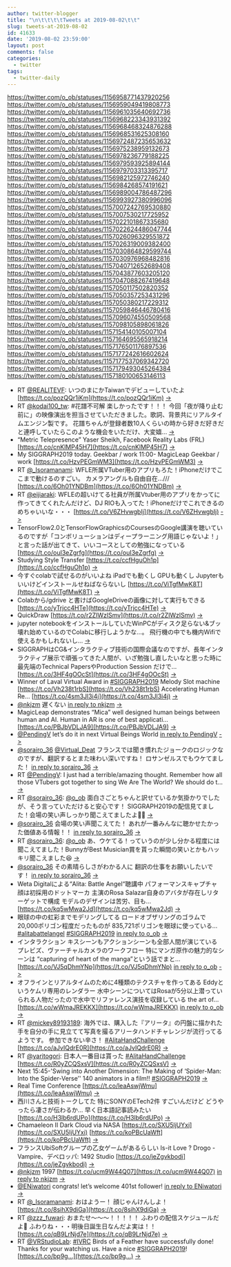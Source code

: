 ```yaml
---
author: twitter-blogger
title: "\n\t\t\t\tTweets at 2019-08-02\t\t"
slug: tweets-at-2019-08-02
id: 41633
date: '2019-08-02 23:59:00'
layout: post
comments: false
categories:
  - twitter
tags:
  - twitter-daily
---
```


https://twitter.com/o_ob/statuses/1156958771437920256 https://twitter.com/o_ob/statuses/1156959049419808773 https://twitter.com/o_ob/statuses/1156961035640692736 https://twitter.com/o_ob/statuses/1156968223343931392 https://twitter.com/o_ob/statuses/1156968468324876288 https://twitter.com/o_ob/statuses/1156968531625308160 https://twitter.com/o_ob/statuses/1156972487235653632 https://twitter.com/o_ob/statuses/1156975238959132673 https://twitter.com/o_ob/statuses/1156978236779188225 https://twitter.com/o_ob/statuses/1156979593925894144 https://twitter.com/o_ob/statuses/1156979703313395717 https://twitter.com/o_ob/statuses/1156982125972746240 https://twitter.com/o_ob/statuses/1156984268574191621 https://twitter.com/o_ob/statuses/1156989004786487296 https://twitter.com/o_ob/statuses/1156993927380996096 https://twitter.com/o_ob/statuses/1157007242769530880 https://twitter.com/o_ob/statuses/1157007530217725952 https://twitter.com/o_ob/statuses/1157022101867335680 https://twitter.com/o_ob/statuses/1157022624486047744 https://twitter.com/o_ob/statuses/1157026096329551872 https://twitter.com/o_ob/statuses/1157026319009382400 https://twitter.com/o_ob/statuses/1157030864829599744 https://twitter.com/o_ob/statuses/1157030976968482816 https://twitter.com/o_ob/statuses/1157040712652689408 https://twitter.com/o_ob/statuses/1157043877603205120 https://twitter.com/o_ob/statuses/1157047088267419648 https://twitter.com/o_ob/statuses/1157050117502820352 https://twitter.com/o_ob/statuses/1157050357253431296 https://twitter.com/o_ob/statuses/1157050380217229312 https://twitter.com/o_ob/statuses/1157059846446780416 https://twitter.com/o_ob/statuses/1157096074550509568 https://twitter.com/o_ob/statuses/1157098105898061826 https://twitter.com/o_ob/statuses/1157154140105007104 https://twitter.com/o_ob/statuses/1157164695565918214 https://twitter.com/o_ob/statuses/1157176501176897536 https://twitter.com/o_ob/statuses/1157177242616602624 https://twitter.com/o_ob/statuses/1157177537069342720 https://twitter.com/o_ob/statuses/1157179493045264384 https://twitter.com/o_ob/statuses/1157180100653146113  

*   RT [@REALITEVF](https://twitter.com/REALITEVF): いつのまにかTaiwanでデビューしていたよ [https://t.co/pozQQr1iKm](https://t.co/pozQQr1iKm) [->](https://twitter.com/o_ob/statuses/1156958771437920256)
*   RT [@kodai100_tw](https://twitter.com/kodai100_tw): #花譜不可解 楽しかったです！！！ 今回「夜が降り止む前に」の映像演出を担当させていただきました。歌詞、背景共にリアルタイムエンジン製です。 花譜ちゃんが登録者数10人くらいの時から好きだ好きだと連呼していたらこのような機会をいただけ、大変嬉… [->](https://twitter.com/o_ob/statuses/1156959049419808773)
*   “Metric Telepresence” Yaser Sheikh, Facebook Reality Labs (FRL) [https://t.co/cnKlMP45H7](https://t.co/cnKlMP45H7) [->](https://twitter.com/o_ob/statuses/1156961035640692736)
*   My SIGGRAPH2019 today. Geekbar / work 11:00- MagicLeap Geekbar / work [https://t.co/HzvPEGmWM3](https://t.co/HzvPEGmWM3) [->](https://twitter.com/o_ob/statuses/1156968223343931392)
*   RT [@_Isoramanami](https://twitter.com/_Isoramanami): WFLE所属VTuber用のアプリもろた！iPhoneだけでここまで動けるのすごい。 カメラアングルも自由自在…/// [https://t.co/6Oh01YNDBm](https://t.co/6Oh01YNDBm) [->](https://twitter.com/o_ob/statuses/1156968468324876288)
*   RT [@eijiaraki](https://twitter.com/eijiaraki): WFLEの超いけてる社員が所属Vtuber用のアプリをかってに作ってきてくれたんだけど、DJ RIOも入ってた！iPhoneだけでこれできるのめちゃいいな・・・ [https://t.co/V6ZHvwgbIj](https://t.co/V6ZHvwgbIj) [->](https://twitter.com/o_ob/statuses/1156968531625308160)
*   TensorFlow2.0とTensorFlowGraphicsのCoursesのGoogle講演を聴いているのですが「コンボリューションはディープラーニング用語じゃないよ！」と言った話が出てきて、いいコースとしての勉強になっている [https://t.co/ouI3eZgrfg](https://t.co/ouI3eZgrfg) [->](https://twitter.com/o_ob/statuses/1156972487235653632)
*   Studying Style Transfer [https://t.co/ccfHguOh1p](https://t.co/ccfHguOh1p) [->](https://twitter.com/o_ob/statuses/1156975238959132673)
*   今すぐcolabで試せるのがいいよね iPadでも動くし GPUも動くし Jupyterもいいけどインストールせねばならないし [https://t.co/ViTgfMwK8T](https://t.co/ViTgfMwK8T) [->](https://twitter.com/o_ob/statuses/1156978236779188225)
*   Colabから/gdrive と書けばGoogleDriveの画像に対して実行もできる [https://t.co/yTrjcc4HTe](https://t.co/yTrjcc4HTe) [->](https://twitter.com/o_ob/statuses/1156979593925894144)
*   QuickDraw [https://t.co/r2ZIWzlSmv](https://t.co/r2ZIWzlSmv) [->](https://twitter.com/o_ob/statuses/1156979703313395717)
*   jupyter notebookをインストールしていたWinPCがディスク足らない&ブッ壊れ始めているのでColabに移行しようかな...。 飛行機の中でも機内Wifiで使えるかもしれないし... [->](https://twitter.com/o_ob/statuses/1156982125972746240)
*   SIGGRAPHはCG&インタラクティブ技術の国際会議なのですが、長年インタラクティブ展示で頑張ってきた人間が、いざ勉強し直したいなと思った時に最先端のTechnical PapersやProduction Session だけで… [https://t.co/3HF4gOOcSt](https://t.co/3HF4gOOcSt) [->](https://twitter.com/o_ob/statuses/1156984268574191621)
*   Winner of Laval Virtual Award in [#SIGGRAPH2019](https://twitter.com/search?q=%23SIGGRAPH2019&src=hash) Melody Slot machine [https://t.co/Vh238t1rbS](https://t.co/Vh238t1rbS) Accelerating Human Re… [https://t.co/4sm3Jl3i4j](https://t.co/4sm3Jl3i4j) [->](https://twitter.com/o_ob/statuses/1156989004786487296)
*   [@nkjzm](https://twitter.com/nkjzm) 遅くない [in reply to nkjzm](https://twitter.com/nkjzm/statuses/1156960094656925696) [->](https://twitter.com/o_ob/statuses/1156993927380996096)
*   MagicLeap demonstrates “Mica” well designed human beings between human and AI. Human in AR is one of best applicati… [https://t.co/PBJbVDLJA9](https://t.co/PBJbVDLJA9) [->](https://twitter.com/o_ob/statuses/1157007242769530880)
*   [@PendingV](https://twitter.com/PendingV) let’s do it in next Virtual Beings World [in reply to PendingV](https://twitter.com/PendingV/statuses/1156996014575931394) [->](https://twitter.com/o_ob/statuses/1157007530217725952)
*   [@sorairo_36](https://twitter.com/sorairo_36) [@Virtual_Deat](https://twitter.com/Virtual_Deat) フランスでは聞き慣れたジョークのロジックなのですが、翻訳するとまた味わい深いですね！ ロサンゼルスでもウケてました！ [in reply to sorairo_36](https://twitter.com/sorairo_36/statuses/1157021517118464000) [->](https://twitter.com/o_ob/statuses/1157022101867335680)
*   RT [@PendingV](https://twitter.com/PendingV): I just had a terrible/amazing thought. Remember how all those VTubers got together to sing We Are The World? We should do t… [->](https://twitter.com/o_ob/statuses/1157022624486047744)
*   RT [@sorairo_36](https://twitter.com/sorairo_36): [@o_ob](https://twitter.com/o_ob) 面白さごとちゃんと訳せているか気掛かりでしたが、そう言っていただけると安心です！ SIGGRAPH2019の配信見てました！会場の笑い声しっかり聞こえてましたよ🤣🤣 [->](https://twitter.com/o_ob/statuses/1157026096329551872)
*   [@sorairo_36](https://twitter.com/sorairo_36) 会場の笑い声聞こえてた！ あれが一番みんなに聴かせたかった価値ある情報！！ [in reply to sorairo_36](https://twitter.com/sorairo_36/statuses/1157024065271431168) [->](https://twitter.com/o_ob/statuses/1157026319009382400)
*   RT [@sorairo_36](https://twitter.com/sorairo_36): [@o_ob](https://twitter.com/o_ob) あ、ウケてる！っていうのが少し分かる程度には聞こえてました！BunnyがBest Musician賞を貰った瞬間の笑いとかもハッキリ聞こえました😆 [->](https://twitter.com/o_ob/statuses/1157030864829599744)
*   [@sorairo_36](https://twitter.com/sorairo_36) その素晴らしさがわかる人に 翻訳の仕事をお願いしたいです！ [in reply to sorairo_36](https://twitter.com/sorairo_36/statuses/1157029800352993280) [->](https://twitter.com/o_ob/statuses/1157030976968482816)
*   Weta Digitalによる“Alita: Battle Angel“聴講中 パフォーマンスキャプチャ 顔は初採用のドットマーカ 主演のRosa Salazar自身のアバタが存在しリターゲットで構成 モデルのデザインは苦労、目も… [https://t.co/kq5wMwa2Jd](https://t.co/kq5wMwa2Jd) [->](https://twitter.com/o_ob/statuses/1157040712652689408)
*   眼球の中の虹彩までモデリングしてる ロードオブザリングのゴラムで20,000ポリゴン程度だったものが 835,721ポリゴンを眼球に使っている... [#alitabattelangel](https://twitter.com/search?q=%23alitabattelangel&src=hash) [#SIGGRAPH2019](https://twitter.com/search?q=%23SIGGRAPH2019&src=hash) [in reply to o_ob](https://twitter.com/o_ob/statuses/1157040712652689408) [->](https://twitter.com/o_ob/statuses/1157043877603205120)
*   インタラクション キスシーンもアクションシーンも全部人間が演じている プレビズ、ヴァーチャルカメラのワークフロー 特にマンガ原作の魅力的なシーンは “capturing of heart of the manga”という話でまと… [https://t.co/VJ5qDhmYNp](https://t.co/VJ5qDhmYNp) [in reply to o_ob](https://twitter.com/o_ob/statuses/1157040712652689408) [->](https://twitter.com/o_ob/statuses/1157047088267419648)
*   オフラインとリアルタイムのために4種類のテクスチャを作ってある Eddyというケムリ専用のレンダラー 水中シーンについてはRosaが5分以上潜っていられる人物だったので水中でリファレンス演技を収録している the art of… [https://t.co/wWmaJREKKX](https://t.co/wWmaJREKKX) [in reply to o_ob](https://twitter.com/o_ob/statuses/1157040712652689408) [->](https://twitter.com/o_ob/statuses/1157050117502820352)
*   RT [@mickey89193189](https://twitter.com/mickey89193189): 海外では、購入した『アリータ』の円盤に描かれた手を自分の手に見立てて写真を撮るアリータハンドチャレンジが流行ってるようです。 参加できない辛さ！ [#AlitaHandChallenge](https://twitter.com/search?q=%23AlitaHandChallenge&src=hash) [https://t.co/aJvIQdrE0R](https://t.co/aJvIQdrE0R) [->](https://twitter.com/o_ob/statuses/1157050357253431296)
*   RT [@yaritogori](https://twitter.com/yaritogori): 日本人一番目は貰った [#AlitaHandChallenge](https://twitter.com/search?q=%23AlitaHandChallenge&src=hash) [https://t.co/R0yZCQSxsV](https://t.co/R0yZCQSxsV) [->](https://twitter.com/o_ob/statuses/1157050380217229312)
*   Next 15:45-'Swing into Another Dimension: The Making of ‘Spider-Man: Into the Spider-Verse’' 140 animators in a film!! [#SIGGRAPH2019](https://twitter.com/search?q=%23SIGGRAPH2019&src=hash) [->](https://twitter.com/o_ob/statuses/1157059846446780416)
*   Real Time Conference [https://t.co/leaAswjWmu](https://t.co/leaAswjWmu) [->](https://twitter.com/o_ob/statuses/1157096074550509568)
*   西川さんと技術トークしてた 特にSONYのETech2件 すごいんだけど どうやったら凄さが伝わるか... 早く日本語記事読みたい [https://t.co/H3lb6rdUPo](https://t.co/H3lb6rdUPo) [->](https://twitter.com/o_ob/statuses/1157098105898061826)
*   Chamaeleon II Dark Cloud via NASA [https://t.co/SXU5ljUYxi](https://t.co/SXU5ljUYxi) [https://t.co/koPBcUaWft](https://t.co/koPBcUaWft) [->](https://twitter.com/o_ob/statuses/1157154140105007104)
*   フランスUbiSoftグループの乙女ゲームがあるらしい Is-it Love ? Drogo - Vampire、デベロッパ: 1492 Studio [https://t.co/jeZgvkbodi](https://t.co/jeZgvkbodi) [->](https://twitter.com/o_ob/statuses/1157164695565918214)
*   [@nkjzm](https://twitter.com/nkjzm) 1997 [https://t.co/ucm9W44Q07](https://t.co/ucm9W44Q07) [in reply to nkjzm](https://twitter.com/nkjzm/statuses/1156968564827418624) [->](https://twitter.com/o_ob/statuses/1157176501176897536)
*   [@ENiwatori](https://twitter.com/ENiwatori) congrats! let’s welcome 401st follower! [in reply to ENiwatori](https://twitter.com/ENiwatori/statuses/1157157856795213825) [->](https://twitter.com/o_ob/statuses/1157177242616602624)
*   RT [@_Isoramanami](https://twitter.com/_Isoramanami): おはようー！ 顔じゃんけんしよ！ [https://t.co/8sihX9diGa](https://t.co/8sihX9diGa) [->](https://twitter.com/o_ob/statuses/1157177537069342720)
*   RT [@zzz_fuwari](https://twitter.com/zzz_fuwari): おまたせ～～～！！！！！ ふわりの配信スケジュールだよ🥳 ふわりね・・・明後日誕生日なんだよ実は！！ [https://t.co/qB9LrNjd7e](https://t.co/qB9LrNjd7e) [->](https://twitter.com/o_ob/statuses/1157179493045264384)
*   RT [@VRStudioLab](https://twitter.com/VRStudioLab): [#IVRC](https://twitter.com/search?q=%23IVRC&src=hash) Birds of a Feather have successfully done! Thanks for your watching us. Have a nice [#SIGGRAPH2019](https://twitter.com/search?q=%23SIGGRAPH2019&src=hash)! [https://t.co/bp9g…](https://t.co/bp9g…) [->](https://twitter.com/o_ob/statuses/1157180100653146113)